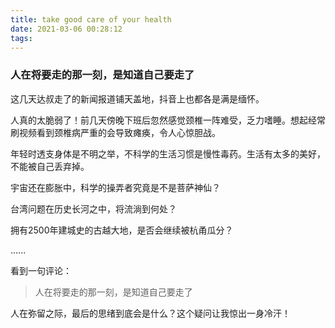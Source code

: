 ```yaml
---
title: take good care of your health
date: 2021-03-06 00:28:12
tags:
---
```


### **人在将要走的那一刻，是知道自己要走了**

这几天达叔走了的新闻报道铺天盖地，抖音上也都各是满是缅怀。 

人真的太脆弱了！前几天傍晚下班后忽然感觉颈椎一阵难受，乏力嗜睡。想起经常刷视频看到颈椎病严重的会导致瘫痪，令人心惊胆战。

年轻时透支身体是不明之举，不科学的生活习惯是慢性毒药。生活有太多的美好，不能被自己丢弃掉。

宇宙还在膨胀中，科学的操弄者究竟是不是菩萨神仙？

台湾问题在历史长河之中，将流淌到何处？

拥有2500年建城史的古越大地，是否会继续被杭甬瓜分？

......

看到一句评论：

>人在将要走的那一刻，是知道自己要走了

人在弥留之际，最后的思绪到底会是什么？这个疑问让我惊出一身冷汗！
